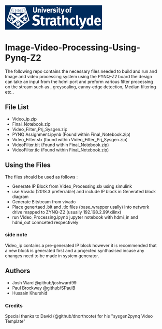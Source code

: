 ![](strathclyde.png)
# Image-Video-Processing-Using-Pynq-Z2
The following repo contains the necessary files needed to build and run and Image and video processing system using the PYNQ-Z2 board the design can take an input from the hdmi port and preform various filter processing on the stream such as , greyscaling, canny-edge detection, Median filtering etc.. 
## File List 
- Video_ip.zip
- Final_Notebook.zip
- Video_Filter_Prj_Sysgen.zip
- PYNQ Assignment.ipynb (Found within Final_Notebook.zip)
- Video_Filter.slx (found within Video_Filter_Prj_Sysgen.zip)
- VideoFilter.bit (Found within Final_Notebook.zip)
- VideoFilter.tlc (Found within Final_Notebook.zip)
## Using the Files
The files should be used as follows :
- Generate IP Block from Video_Processing.slx using simulink
- use Vivado (2018.3 preferrable) and include IP block in Generated block diagram
- Generate Bitstream from vivado 
- Place genertaed .bit and .tlc files (base_wrapper usally) into network drive mapped to ZYNQ-Z2 (usually 192.168.2.99\xilinx)
- run Video_Processing.ipynb jupyter notebook with hdmi_in and hdmi_out connceted respectively 
### side note
Video_ip contains a pre-generated IP block however it is recommended that a new block is generated first and a projected synthasised incase any changes need to be made in system generator.
## Authors 
- Josh Ward @github/joshward99 
- Paul Brockway @github/SPaulB
- Hussain Khurshid
### Credits
Special thanks to David (@github/dnorthcote) for his "sysgen2pynq Video Template"
